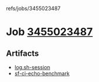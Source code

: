 refs/jobs/3455023487

# Job [3455023487](https://github.com/rokmoln/support-firecloud/runs/3455023487?check_suite_focus=true)

## Artifacts

* [log.sh-session](log.sh-session)
* [sf-ci-echo-benchmark](sf-ci-echo-benchmark)

